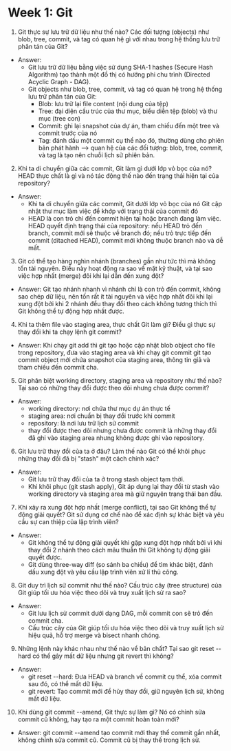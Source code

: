 
# Week 1: Git

1. Git thực sự lưu trữ dữ liệu như thế nào? Các đối tượng (objects) như blob, tree, commit, và tag có quan hệ gì với nhau trong hệ thống lưu trữ phân tán của Git?

- Answer: 
  + Git lưu trữ dữ liệu bằng việc sử dụng SHA-1 hashes (Secure Hash Algorithm) tạo thành một đồ thị có hướng phi chu trình (Directed Acyclic Graph - DAG).
  + Git objects như blob, tree, commit, và tag có quan hệ trong hệ thống lưu trữ phân tán của Git:
    * Blob: lưu trữ lại file content (nội dung của tệp)  
    * Tree: đại diện cấu trúc của thư mục, biểu diễn tệp (blob) và thư mục (tree con) 
    * Commit: ghi lại snapshot của dự án, tham chiếu đến một tree và commit trước của nó
    * Tag: đánh dấu một commit cụ thể nào đó, thường dùng cho phiên bản phát hành
  --> quan hệ của các đối tượng: blob, tree, commit, và tag là tạo nên chuỗi lịch sử phiên bản.
  
2. Khi ta di chuyển giữa các commit, Git làm gì dưới lớp vỏ bọc của nó? HEAD thực chất là gì và nó tác động thế nào đến trạng thái hiện tại của repository?

- Answer: 
  + Khi ta di chuyển giữa các commit, Git dưới lớp vỏ bọc của nó Git cập nhật thư mục làm việc để khớp với trạng thái của commit đó
  + HEAD là con trỏ chỉ đến commit hiện tại hoặc branch đang làm việc. HEAD quyết định trạng thái của repository: nếu HEAD trỏ đến branch, commit mới sẽ thuộc về branch đó; 
  nếu trỏ trực tiếp đến commit (ditached HEAD), commit mới không thuộc branch nào và dễ mất.

3. Git có thể tạo hàng nghìn nhánh (branches) gần như tức thì mà không tốn tài nguyên. Điều này hoạt động ra sao về mặt kỹ thuật, và tại sao việc hợp nhất (merge) đôi khi lại dẫn đến xung đột?

- Answer: Git tạo nhánh nhanh vì nhánh chỉ là con trỏ đến commit, không sao chép dữ liệu, nên tốn rất ít tài nguyên và việc hợp nhất đôi khi lại xung đột bởi khi 2 nhánh đều thay đổi theo cách không tương thích thì Git không thể tự động hợp nhất được.

4. Khi ta thêm file vào staging area, thực chất Git làm gì? Điều gì thực sự thay đổi khi ta chạy lệnh git commit?

- Answer: Khi chạy git add thì git tạo hoặc cập nhật blob object cho file trong repository, đưa vào staging area và khi chạy git commit git tạo commit object mới chứa snapshot của staging area, thông tin giả và tham chiếu đến commit cha.

5. Git phân biệt working directory, staging area và repository như thế nào? Tại sao có những thay đổi được theo dõi nhưng chưa được commit?

- Answer:
  + working directory: nơi chứa thư mục dự án thực tế
  + staging area: nơi chuẩn bị thay đổi trước khi commit
  + repository: là nơi lưu trữ lịch sử commit
  - thay đổi được theo dõi nhưng chưa được commit là những thay đổi đã ghi vào staging area nhưng không được ghi vào repository.

6. Git lưu trữ thay đổi của ta ở đâu? Làm thế nào Git có thể khôi phục những thay đổi đã bị "stash" một cách chính xác?

- Answer: 
  + Git lưu trữ thay đổi của ta ở trong stash object tạm thời.
  + Khi khôi phục (git stash apply), Git áp dụng lại thay đổi từ stash vào working directory và staging area mà giữ nguyên trạng thái ban đầu.

7. Khi xảy ra xung đột hợp nhất (merge conflict), tại sao Git không thể tự động giải quyết? Git sử dụng cơ chế nào để xác định sự khác biệt và yêu cầu sự can thiệp của lập trình viên?

- Answer:
  + Git không thể tự động giải quyết khi gặp xung đột hợp nhất bởi vì khi thay đổi 2 nhánh theo cách mâu thuẫn thì Git không tự động giải quyết được.
  + Git dùng three-way diff (so sánh ba chiều) để tìm khác biệt, đánh dấu xung đột và yêu cầu lập trình viên xử lí thủ công.

8.  Git duy trì lịch sử commit như thế nào? Cấu trúc cây (tree structure) của Git giúp tối ưu hóa việc theo dõi và truy xuất lịch sử ra sao?

- Answer:
  + Git lưu lịch sử commit dưới dạng DAG, mỗi commit con sẽ trỏ đến commit cha.
  + Cấu trúc cây của Git giúp tối ưu hóa việc theo dõi và truy xuất lịch sử hiệu quả, hỗ trợ merge và bisect nhanh chóng.

9. Những lệnh này khác nhau như thế nào về bản chất? Tại sao git reset --hard có thể gây mất dữ liệu nhưng git revert thì không?

- Answer:
  + git reset --hard: Đưa HEAD và branch về commit cụ thể, xóa commit sau đó, có thể mất dữ liệu.
  + git revert: Tạo commit mới để hủy thay đổi, giữ nguyên lịch sử, không mất dữ liệu.

10. Khi dùng git commit --amend, Git thực sự làm gì? Nó có chỉnh sửa commit cũ không, hay tạo ra một commit hoàn toàn mới?

- Answer: git commit --amend tạo commit mới thay thế commit gần nhất, không chỉnh sửa commit cũ. Commit cũ bị thay thế trong lịch sử.